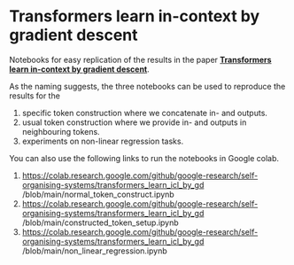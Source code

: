 # Transformers learn in-context by gradient descent
Notebooks for easy replication of the results in the paper [**Transformers learn in-context by gradient descent**](https://arxiv.org/abs/2212.07677).

As the naming suggests, the three notebooks can be used to reproduce the results for the

1. specific token construction where we concatenate in- and outputs.
2. usual token construction where we provide in- and outputs in neighbouring tokens.
3. experiments on non-linear regression tasks.

You can also use the following links to run the notebooks in Google colab.

1. https://colab.research.google.com/github/google-research/self-organising-systems/transformers_learn_icl_by_gd
/blob/main/normal_token_construct.ipynb
2. https://colab.research.google.com/github/google-research/self-organising-systems/transformers_learn_icl_by_gd
/blob/main/constructed_token_setup.ipynb
3. https://colab.research.google.com/github/google-research/self-organising-systems/transformers_learn_icl_by_gd
/blob/main/non_linear_regression.ipynb
